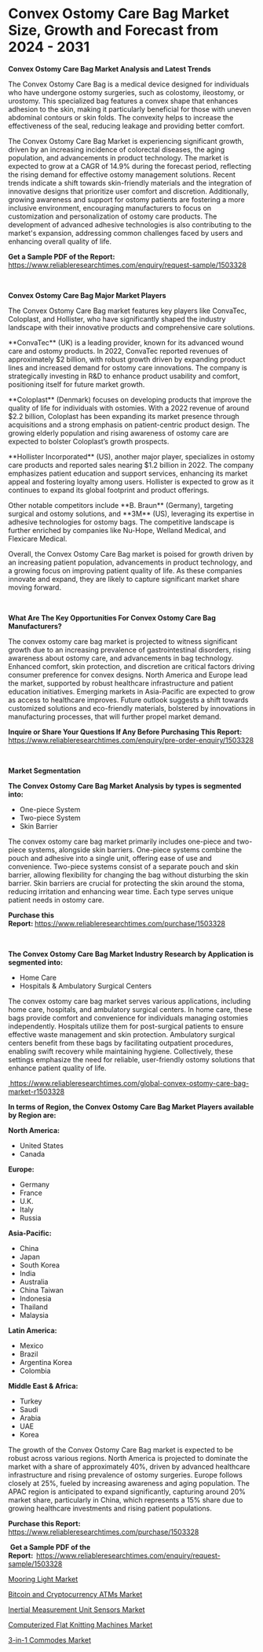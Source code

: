 <p><h1>Convex Ostomy Care Bag Market Size, Growth and Forecast from 2024 - 2031</h1></p><p><strong>Convex Ostomy Care Bag Market Analysis and Latest Trends</strong></p>
<p><p>The Convex Ostomy Care Bag is a medical device designed for individuals who have undergone ostomy surgeries, such as colostomy, ileostomy, or urostomy. This specialized bag features a convex shape that enhances adhesion to the skin, making it particularly beneficial for those with uneven abdominal contours or skin folds. The convexity helps to increase the effectiveness of the seal, reducing leakage and providing better comfort.</p><p>The Convex Ostomy Care Bag Market is experiencing significant growth, driven by an increasing incidence of colorectal diseases, the aging population, and advancements in product technology. The market is expected to grow at a CAGR of 14.9% during the forecast period, reflecting the rising demand for effective ostomy management solutions. Recent trends indicate a shift towards skin-friendly materials and the integration of innovative designs that prioritize user comfort and discretion. Additionally, growing awareness and support for ostomy patients are fostering a more inclusive environment, encouraging manufacturers to focus on customization and personalization of ostomy care products. The development of advanced adhesive technologies is also contributing to the market's expansion, addressing common challenges faced by users and enhancing overall quality of life.</p></p>
<p><strong>Get a Sample PDF of the Report:&nbsp;</strong> <a href="https://www.reliableresearchtimes.com/enquiry/request-sample/1503328?utm_campaign=1266&utm_medium=2&utm_source=Github&utm_content=ia&utm_term=27092024&utm_id=convex-ostomy-care-bag">https://www.reliableresearchtimes.com/enquiry/request-sample/1503328</a></p>
<p>&nbsp;</p>
<p><strong>Convex Ostomy Care Bag Major Market Players</strong></p>
<p><p>The Convex Ostomy Care Bag market features key players like ConvaTec, Coloplast, and Hollister, who have significantly shaped the industry landscape with their innovative products and comprehensive care solutions. </p><p>**ConvaTec** (UK) is a leading provider, known for its advanced wound care and ostomy products. In 2022, ConvaTec reported revenues of approximately $2 billion, with robust growth driven by expanding product lines and increased demand for ostomy care innovations. The company is strategically investing in R&D to enhance product usability and comfort, positioning itself for future market growth.</p><p>**Coloplast** (Denmark) focuses on developing products that improve the quality of life for individuals with ostomies. With a 2022 revenue of around $2.2 billion, Coloplast has been expanding its market presence through acquisitions and a strong emphasis on patient-centric product design. The growing elderly population and rising awareness of ostomy care are expected to bolster Coloplast’s growth prospects.</p><p>**Hollister Incorporated** (US), another major player, specializes in ostomy care products and reported sales nearing $1.2 billion in 2022. The company emphasizes patient education and support services, enhancing its market appeal and fostering loyalty among users. Hollister is expected to grow as it continues to expand its global footprint and product offerings.</p><p>Other notable competitors include **B. Braun** (Germany), targeting surgical and ostomy solutions, and **3M** (US), leveraging its expertise in adhesive technologies for ostomy bags. The competitive landscape is further enriched by companies like Nu-Hope, Welland Medical, and Flexicare Medical.</p><p>Overall, the Convex Ostomy Care Bag market is poised for growth driven by an increasing patient population, advancements in product technology, and a growing focus on improving patient quality of life. As these companies innovate and expand, they are likely to capture significant market share moving forward.</p></p>
<p>&nbsp;</p>
<p><strong>What Are The Key Opportunities For Convex Ostomy Care Bag Manufacturers?</strong></p>
<p><p>The convex ostomy care bag market is projected to witness significant growth due to an increasing prevalence of gastrointestinal disorders, rising awareness about ostomy care, and advancements in bag technology. Enhanced comfort, skin protection, and discretion are critical factors driving consumer preference for convex designs. North America and Europe lead the market, supported by robust healthcare infrastructure and patient education initiatives. Emerging markets in Asia-Pacific are expected to grow as access to healthcare improves. Future outlook suggests a shift towards customized solutions and eco-friendly materials, bolstered by innovations in manufacturing processes, that will further propel market demand.</p></p>
<p><strong>Inquire or Share Your Questions If Any Before Purchasing This Report:</strong> <a href="https://www.reliableresearchtimes.com/enquiry/pre-order-enquiry/1503328?utm_campaign=1266&utm_medium=2&utm_source=Github&utm_content=ia&utm_term=27092024&utm_id=convex-ostomy-care-bag">https://www.reliableresearchtimes.com/enquiry/pre-order-enquiry/1503328</a></p>
<p>&nbsp;</p>
<p><strong>Market Segmentation</strong></p>
<p><strong>The Convex Ostomy Care Bag Market Analysis by types is segmented into:</strong></p>
<p><ul><li>One-piece System</li><li>Two-piece System</li><li>Skin Barrier</li></ul></p>
<p><p>The convex ostomy care bag market primarily includes one-piece and two-piece systems, alongside skin barriers. One-piece systems combine the pouch and adhesive into a single unit, offering ease of use and convenience. Two-piece systems consist of a separate pouch and skin barrier, allowing flexibility for changing the bag without disturbing the skin barrier. Skin barriers are crucial for protecting the skin around the stoma, reducing irritation and enhancing wear time. Each type serves unique patient needs in ostomy care.</p></p>
<p><strong>Purchase this Report:&nbsp;</strong><a href="https://www.reliableresearchtimes.com/purchase/1503328?utm_campaign=1266&utm_medium=2&utm_source=Github&utm_content=ia&utm_term=27092024&utm_id=convex-ostomy-care-bag">https://www.reliableresearchtimes.com/purchase/1503328</a></p>
<p>&nbsp;</p>
<p><strong>The Convex Ostomy Care Bag Market Industry Research by Application is segmented into:</strong></p>
<p><ul><li>Home Care</li><li>Hospitals & Ambulatory Surgical Centers</li></ul></p>
<p><p>The convex ostomy care bag market serves various applications, including home care, hospitals, and ambulatory surgical centers. In home care, these bags provide comfort and convenience for individuals managing ostomies independently. Hospitals utilize them for post-surgical patients to ensure effective waste management and skin protection. Ambulatory surgical centers benefit from these bags by facilitating outpatient procedures, enabling swift recovery while maintaining hygiene. Collectively, these settings emphasize the need for reliable, user-friendly ostomy solutions that enhance patient quality of life.</p></p>
<p><a href="https://www.reliableresearchtimes.com/global-convex-ostomy-care-bag-market-r1503328?utm_campaign=1266&utm_medium=2&utm_source=Github&utm_content=ia&utm_term=27092024&utm_id=convex-ostomy-care-bag">&nbsp;https://www.reliableresearchtimes.com/global-convex-ostomy-care-bag-market-r1503328</a></p>
<p><strong>In terms of Region, the Convex Ostomy Care Bag Market Players available by Region are:</strong></p>
<p>
    <p> <strong> North America: </strong>
        <ul>
            <li>United States</li>
            <li>Canada</li>
        </ul>
        </p> 
    <p> <strong> Europe: </strong>
        <ul>
            <li>Germany</li>
            <li>France</li>
            <li>U.K.</li>
            <li>Italy</li>
            <li>Russia</li>
        </ul>
        </p> 
    <p> <strong> Asia-Pacific: </strong>
        <ul>
            <li>China</li>
            <li>Japan</li>
            <li>South Korea</li>
            <li>India</li>
            <li>Australia</li>
            <li>China Taiwan</li>
            <li>Indonesia</li>
            <li>Thailand</li>
            <li>Malaysia</li>
        </ul>
        </p> 
    <p> <strong> Latin America: </strong>
        <ul>
            <li>Mexico</li>
            <li>Brazil</li>
            <li>Argentina Korea</li>
            <li>Colombia</li>
        </ul>
        </p> 
    <p> <strong> Middle East & Africa: </strong>
        <ul>
            <li>Turkey</li>
            <li>Saudi</li>
            <li>Arabia</li>
            <li>UAE</li>
            <li>Korea</li>
        </ul>
    </p>
    </p>
<p><p>The growth of the Convex Ostomy Care Bag market is expected to be robust across various regions. North America is projected to dominate the market with a share of approximately 40%, driven by advanced healthcare infrastructure and rising prevalence of ostomy surgeries. Europe follows closely at 25%, fueled by increasing awareness and aging population. The APAC region is anticipated to expand significantly, capturing around 20% market share, particularly in China, which represents a 15% share due to growing healthcare investments and rising patient populations.</p></p>
<p><strong>Purchase this Report: </strong><a href="https://www.reliableresearchtimes.com/purchase/1503328?utm_campaign=1266&utm_medium=2&utm_source=Github&utm_content=ia&utm_term=27092024&utm_id=convex-ostomy-care-bag">https://www.reliableresearchtimes.com/purchase/1503328</a></p>
<p>&nbsp;<strong>Get a Sample PDF of the Report:&nbsp;&nbsp;</strong><a href="https://www.reliableresearchtimes.com/enquiry/request-sample/1503328?utm_campaign=1266&utm_medium=2&utm_source=Github&utm_content=ia&utm_term=27092024&utm_id=convex-ostomy-care-bag">https://www.reliableresearchtimes.com/enquiry/request-sample/1503328</a></p>
<p><strong></strong></p>
<p><p><a href="https://www.linkedin.com/pulse/driving-factors-behind-mooring-light-market-trends-applications-gmctc?trackingId=JKhEvXb0SBuL1wdSrCZI%2BQ%3D%3D&utm_campaign=1266&utm_medium=2&utm_source=Github&utm_content=ia&utm_term=27092024&utm_id=convex-ostomy-care-bag">Mooring Light Market</a></p><p><a href="https://issuu.com/reportprime-2/docs/bitcoin-and-cryptocurrency-atms-mar_ee4c2ccf4d135f?utm_campaign=1266&utm_medium=2&utm_source=Github&utm_content=ia&utm_term=27092024&utm_id=convex-ostomy-care-bag">Bitcoin and Cryptocurrency ATMs Market</a></p><p><a href="https://www.linkedin.com/pulse/inertial-measurement-unit-sensors-market-insights-products-regional-zlnuc?trackingId=kw5vDP0ATPa37FtpYeUFsg%3D%3D&utm_campaign=1266&utm_medium=2&utm_source=Github&utm_content=ia&utm_term=27092024&utm_id=convex-ostomy-care-bag">Inertial Measurement Unit Sensors Market</a></p><p><a href="https://www.linkedin.com/pulse/computerized-flat-knitting-machines-market-size-growth-trends-jqjfc?trackingId=GNBLvOP2RmGR8D01OPIRhg%3D%3D&utm_campaign=1266&utm_medium=2&utm_source=Github&utm_content=ia&utm_term=27092024&utm_id=convex-ostomy-care-bag">Computerized Flat Knitting Machines Market</a></p><p><a href="https://issuu.com/reportprime-2/docs/3-in-1-commodes-market-size-2030.pp_56333e8325cdae?utm_campaign=1266&utm_medium=2&utm_source=Github&utm_content=ia&utm_term=27092024&utm_id=convex-ostomy-care-bag">3-in-1 Commodes Market</a></p></p>